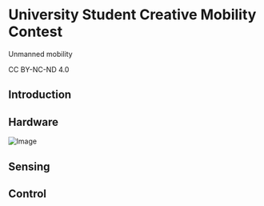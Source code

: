 # University Student Creative Mobility Contest
Unmanned mobility

CC BY-NC-ND 4.0

## Introduction


## Hardware


![Image](https://github.com/user-attachments/assets/0b4db66a-b6af-4472-882a-8cbcbf8fe452)

## Sensing


## Control
